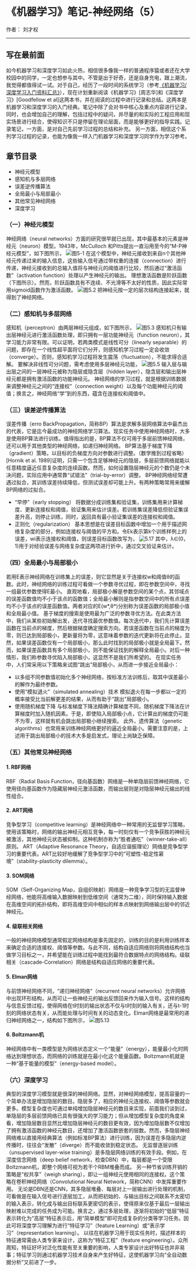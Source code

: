 ﻿# 《机器学习》笔记-神经网络（5）

作者： 刘才权

---

## 写在最前面
如今机器学习和深度学习如此火热，相信很多像我一样的普通程序猿或者还在大学校园中的同学，一定也想参与其中。不管是出于好奇，还是自身充电，跟上潮流，我觉得都值得试一试。对于自己，经历了一段时间的系统学习（参考[《机器学习/深度学习入门资料汇总》](https://zhuanlan.zhihu.com/p/30980999)），现在计划重新阅读《机器学习》[周志华]和《深度学习》[Goodfellow et al]这两本书，并在阅读的过程中进行记录和总结。这两本是机器学习和深度学习的入门经典。笔记中除了会对书中核心及重点内容进行记录，同时，也会增加自己的理解，包括过程中的疑问，并尽量的和实际的工程应用和现实场景进行结合，使得知识不只是停留在理论层面，而是能够更好的指导实践。记录笔记，一方面，是对自己先前学习过程的总结和补充。 另一方面，相信这个系列学习过程的记录，也能为像我一样入门机器学习和深度学习同学作为学习参考。

## 章节目录

* 神经元模型
* 感知机与多层网络
* 误差逆传播算法
* 全局最小与局部最小
* 其他常见神经网络
* 深度学习

### （一）神经元模型
神经网络（neural networks）方面的研究很早就已出现，其中最基本的元素是神经元（neuron）模型。1943年，McCulloch 和Pitts提出一直沿用至今的“M-P神经元模型”，如下图所示，
![图5-1](http://upload-images.jianshu.io/upload_images/4905018-7d4f0b9225375513.png?imageMogr2/auto-orient/strip%7CimageView2/2/w/1240)
在这个模型中，神经元接收到来自n个其他神经元传递过来的输入信息，这些输入信号通过带权重的连接（connection）进行传递，神经元接收到的总输入值将与神经元的阈值进行比较，然后通过“激活函数”（activation function）处理以产生神经元的输出。
理想激活函数是阶跃函数（下图所示）。然而，阶跃函数具有不连续、不光滑等不太好的性质，因此实际常用sigmoid函数作为激活函数。
![图5.2](http://upload-images.jianshu.io/upload_images/4905018-76644a7217042923.png?imageMogr2/auto-orient/strip%7CimageView2/2/w/1240)
把神经元按一定的层次结构连接起来，就得到了神经网络。

### （二）感知机与多层网络
感知机（perceptron）由两层神经元组成，如下图所示，
![图5.3](http://upload-images.jianshu.io/upload_images/4905018-7b10568f632d9939.png?imageMogr2/auto-orient/strip%7CimageView2/2/w/1240)
感知机只有输出层神经元进行激活函数处理，即只拥有一层功能神经元（function neuron），其学习能力非常有限。可以证明，若两类模式是线性可分（linearly separable）的问题，即存在一个线性超平面将它们分开，则感知机学习过程一定会收敛（converge）。否则，感知机学习过程将发生震荡（fluctuation），不能求得合适解。
要解决非线性可分问题，需考虑使用多层神经元功能，
![图5.5](http://upload-images.jianshu.io/upload_images/4905018-15c2291a90bcaee3.png?imageMogr2/auto-orient/strip%7CimageView2/2/w/1240)
输入层与输出层之间的一层神经元被称为隐层或隐含层（hidden layer），隐含层和输出层神经元都是拥有激活函数的功能神经元。
神经网络的学习过程，就是根据训练数据来调整神经元之间的“连接权”（connection weight）以及每个功能神经元的阈值；换言之，神经网络“学”到的东西，蕴含在连接权和阈值中。

### （三）误差逆传播算法
误差传播（erro BackPropagation，简称BP）算法是求解多层网络算法中最杰出的代表，它是迄今最成功的神经网络学习算法。现实任务中使用神经网络时，大多是使用BP算法进行训练。值得指出的是，BP算法不仅可用于多层前馈神经网络，还可以用于其他类型的神经网络，如递归神经网络。
BP算法基于梯度下降（gradient）策略，以目标的负梯度方向对参数进行调整。（数学推到过程省略）
[Hornik et al. 1989]证明，只需一个包含足够神经元的隐层，多层前馈网络就能以任意精度逼近任意复杂度的连续函数。然而，如何设置隐层神经元的个数仍是个未决问题，实际应用中通常靠“试错法”（trial-by-error）调整。
BP神经网络经常遭遇过拟合，其训练误差持续降低，但测试误差却可能上升。有两种策略常用来缓解BP网络的过拟合。

* “早停”（early stopping）
将数据分成训练集和验证集，训练集用来计算梯度、更新连接权和阈值，验证集用来估计误差。若训练集误差降低但验证集误差升高，则停止训练，同时，返回具有最小验证集误差的连接权和阈值。
* 正则化（regularization）
基本思想是在误差目标函数中增加一个用于描述网络复杂度的部分，例如连接权与阈值的平方和。令Ek表示第k个训练样例上的误差，wi表示连接权和阈值，则误差目标函数改写为，
![5.17](http://upload-images.jianshu.io/upload_images/4905018-60c9bcbf1bd6d8e2.png?imageMogr2/auto-orient/strip%7CimageView2/2/w/1240)
其中，λ∈(0，1)用于对经验误差与网络复杂度这两项进行折中，通过交叉验证来估计。

### （四）全局最小与局部极小
若用E表示神经网络在训练集上的误差，则它显然是关于连接权w和阈值θ的函数。此时，神经网络的训练过程可看做一个参数寻优过程，即在参数空间中，寻找一组最优参数使得E最小。
直观地看，局部极小解是参数空间的某个点，其邻域点的误差函数值均不小于该点的函数值；全局最小解则是指参数空间中的所有点误差均不小于该点的误差函数值。两者对应的E(w*,θ*)分别称为误差函数的局部极小值和全局最小值。
基于梯度的搜索是使用最为广泛的参数寻优方法。在此类方法中，我们从某些初始解出发，迭代寻找最优参数值。每次迭代中，我们先计算误差函数在当前点的梯度，然后根据梯度确定搜索方向。若误差函数在当前点的梯度为零，则已达到局部极小，更新量将为零，这意味着参数的迭代更新将在此停止。显然，如果误差函数仅有一个局部极小，那么此时找到的局部极小就是全局最下。然而，如果误差函数具有多个局部极小，则不能保证找到的解释全局最小。对后一种情形，我们称参数寻优陷入局部极小，这显然不是我们所希望的。
在现实任务中，人们常采用以下策略来试图“跳出”局部极小，从而进一步接近全局最小：
* 以多组不同参数值初始化多个神经网络，按标准方法训练后，取其中误差最小的解作为最终参数。
* 使用“模拟退火”（simulated annealing）技术
模拟退火在每一步都以一定的概率接受比当前解更差的结果，从而有助于“跳出”局部极小。
* 使用随机梯度下降
与标准梯度下降法精确计算梯度不同，随机梯度下降法在计算梯度时加入随机因素。于是，即使陷入局部极小点，它计算出的梯度仍可能不为零，这样就有机会跳出局部极小继续搜索。
此外，遗传算法（genetic algorithms）也常用来训练神经网络更好的逼近全局最小。需要注意的是，上述用于跳出局部极小的技术大多是启发式，理论上尚缺乏保障。

### （五）其他常见神经网络

#### 1. RBF网络
RBF（Radial Basis Function，径向基函数）网络是一种单隐层前馈神经网络，它使用径向基函数作为隐藏层神经元激活函数，而输出层则是对隐层神经元输出的线性组合。

#### 2. ART网络
竞争型学习（competitive learning）是神经网络中一种常用的无监督学习策略，使用该策略时，网络的输出神经元相互竞争，每一时刻仅有一个竞争获胜的神经元被激活，其他神经元状态被抑制。这种机制亦称为“胜者通吃”（winner-take-all）原则。
ART（Adaptive Resonance Theory，自适应谐振理论）网络是竞争型学习的重要代表。ART比较好地缓解了竞争型学习中的“可塑性-稳定性窘境”（stability-plasticity dilemma）。

#### 3. SOM网络
SOM（Self-Organizing Map，自组织映射）网络是一种竞争学习型的无监督神经网络，他能将高维输入数据映射到低维空间（通常为二维），同时保持输入数据在高维空间的拓扑结构，即将高维空间中相似的样本点映射到网络输出层中的邻近神经元。

#### 4. 级联相关网络
一般的神经网络模型通常假定网络结构是事先固定的，训练的目的是利用训练样本来确定合适的连接权、阈值等参数。与此不同，结构自适应网络则将网络结构也当做学习目标之一，并希望能在训练过程中能找到最符合数据特点的网络结构。级联相关（cascade-Correlation）网络是结构自适应网络的重要代表。

#### 5. Elman网络
与前馈神经网络不同，“递归神经网络”（recurrent neural networks）允许网络中出现环形结构，从而可让一些神经元的输出反馈回来作为输入信号。这样的结构与信息反馈过程，使得网络在t时刻的输出状态不仅与t时刻的输入有关，还与t-1时刻的网络状态有关，从而能处理与时间有关的动态变化。Elman网络是最常用的递归神经网络之一，结构如下图所示，
![图5.13](http://upload-images.jianshu.io/upload_images/4905018-be7be7fa5b76cdd5.png?imageMogr2/auto-orient/strip%7CimageView2/2/w/1240)

#### 6. Boltzmann机
神经网络中有一类模型是为网络状态定义一个“能量”（energy），能量最小化时网络达到理想状态，而网络的训练就是在最小化这个能量函数。Boltzmann机就是一种“基于能量的模型”（energy-based model）。

### （六）深度学习
典型的深度学习模型就是很深的神经网络。显然，对神经网络模型，提高容量的一个简单办法是增加隐层的数目。隐层多了，相应的神经元连接权、阈值等参数就会更多。模型复杂度也可通过单纯增加隐层神经元的数目来实现，前面我们谈到过，单隐层的多层前馈网络已具有很强大的学习能力；但从增加模型复杂度的角度来看，增加隐层数目显然比增加隐层神经元的数目更有效，因为增加隐层数不仅增加了拥有激活函数的神经元数目，还增加了激活函数嵌套的层数。然而，多隐层神经网络难以直接用经典算法（例如标准BP算法）进行训练，因为误差在多隐层内逆传播时，往往会“发散”（diverge）而不能收敛到稳定状态。
无监督逐层训练（unsupervised layer-wise training）是多隐层网络训练的有效手段。例如，在深度信念网络（deep belief network，检查DBN）中，每层都是一个受限Boltzmann机，即整个网络可视为若干个RBM堆叠而成。
另一种节省训练开销的策略是“权共享”（weigh sharing），即让一组神经元使用相同的连接权。这个策略在卷积神经网络（Convolutional Neural Network，简称CNN）中发挥重要作用。
无论是DBN还是CNN，其多隐层堆叠、每层对上一层输出进行处理的机制，可看做是在输入信号进行逐层加工，从而把初始的、与输出目标之间联系不太密切的输入表示，转化成与输出目标联系更密切的表示，使得原来仅基于最后一层输出映射难以完成的任务成为可能。换言之，通过多层处理，逐渐将初始的“低层”特征表示转化为“高层”特征表示后，用“简单模型”即可完成复杂的分类等学习任务。因此可将深度学习理解为进行“特征学习”（feature Learning）或“表示学习”（representation learning）。
以往在机器学习用于现实任务时，描述样本的特征通常需由人类专家来设计，这称为“特征工程”（feature engineering）。众所周知，特征好坏对泛化性能有至关重要的影响，人类专家设计出好特征也并非易事；特征学习则通过机器学习技术自身来产生好特征，这使机器学习向“全自动数据分析”又前进了一步。




